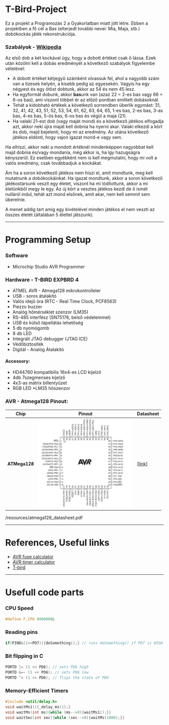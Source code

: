 # T-Bird-Project
 Ez a projekt a Programozás 2 a Gyakorlatban miatt jött létre.
Ebben a projektben a fő cél a Bas (elterjedt további nevei: Mia, Maja, stb.) dobókockás játék rekonstrukciója.
### Szabályok - [Wikipedia](https://en.wikipedia.org/wiki/Mia_(game))
Az első dob a két kockával úgy, hogy a dobott értéket csak ő lássa. Ezek után közölni kell a dobás eredményét a következő szabályok figyelembe vételével:
- A dobott értéket kétjegyű számként olvassuk fel, ahol a nagyobb szám van a tízesek helyén, a kisebb pedig az egyesekén. Vagyis ha egy négyest és egy ötöst dobtunk, akkor az 54 és nem 45 lesz.
- Ha egyformát dobunk, akkor **bas**unk van (azaz 22 = 2-es bas vagy 66 = 6-os bas), ami viszont többet ér az előző pontban említett dobásoknál.
- Tehát a kidobható értékek a következő sorrendben überlik egymást: 31, 32, 41, 42, 43, 51, 52, 53, 54, 61, 62, 63, 64, 65, 1-es bas, 2-es bas, 3-as bas, 4-es bas, 5-ös bas, 6-os bas és végül a maja (21).
- Ha valaki 21-est dob (vagy maját mond) és a következő játékos elfogadja azt, akkor neki újra maját kell dobnia ha nyerni akar.
Valaki elkezdi a kört és dob, majd bejelenti, hogy mi az eredmény. Az utána következő játékos eldönti, hogy vajon igazat mond-e vagy sem.

Ha elhiszi, akkor neki a mondott értéknél mindenképpen nagyobbat kell majd dobnia és/vagy mondania, még akkor is, ha így hazugságra kényszerül. Ez esetben egyébként nem is kell megmutatni, hogy mi volt a valós eredmény, csak továbbadjuk a kockákat.

Ám ha a soron következő játékos nem hiszi el, amit mondtunk, meg kell mutatnunk a dobókockáinkat. Ha igazat mondtunk, akkor a soron következő játékostársunk veszít egy életet, viszont ha mi lódítottunk, akkor a mi életünkből megy le egy. Az új kört a vesztes játékos kezdi de ő ismét nulláról indul, tehát azt mond elsőnek, amit akar, nem kell semmit sem überelnie.

A menet addig tart amíg egy kivételével minden játékos el nem veszti az összes életét (általában 5 élettel játszunk).




-----------------------------------------------------
# Programming Setup



### Software
* Microchip Studio AVR Programmer

### Hardware - T-BIRD EXPBRD 4
* ATMEL AVR - Atmega128 mikrokontrolleler
* USB - soros átalakító
* Valós idejű óra (RTC - Real Time Clock, PCF8563)
* Piezzo buzzer
* Analóg hőmérséklet szenzor (LM35)
* RS-485 interfész (SN75176, belső védelemmel)
* USB és külső tápellátás lehetőség
* 5 db nyomógomb
* 8 db LED
* Integrált JTAG debugger (JTAG ICE)
* Védőbiztosíték
* Digitál - Analóg Átalakító
#### Accessory:
* HD44780 kompatibilis 16x4-es LCD kijelző
* 4db 7szegmenses kijelző
* 4x3-as mátrix billentyűzet
* RGB LED
*LM35 hőszenzor

### AVR - Atmega128 Pinout:

Chip|Pinout|Datasheet
---|---|---
**ATMega128**|<img width="300" src="resources/atmega128_pinout.png">|[[link](https://ww1.microchip.com/downloads/en/DeviceDoc/doc2467.pdf)]


/resources/atmega128_datasheet.pdf

-----------------------------------------------------

# References, Useful links
* [AVR fuse calculator](http://www.engbedded.com/fusecalc)
* [AVR timer calculator](http://eleccelerator.com/avr-timer-calculator/)
* [T-bird](https://t-bird.webnode.hu/)

-----------------------------------------------------
# Usefull code parts

### CPU Speed
```C
#define F_CPU 8000000L
```

### Reading pins
```C
if(PIND&(1<<PD7)){doSomething();} // runs doSomething() if PD7 is HIGH
```

### Bit flipping in C
```c
PORTD |= (1 << PD6); // sets PD6 high
PORTD &=~ (1 << PD6); // sets PD6 low
PORTD ^= (1 << PD6); // flips the state of PD6
```

### Memory-Efficient Timers
```C
#include <util/delay.h>
void waitMs1(){_delay_ms(1);}
void waitMs(int ms){while (ms-->0){waitMs1();}}
void waitSec(int sec){while (sec-->0){waitMs(1000);}}
```
